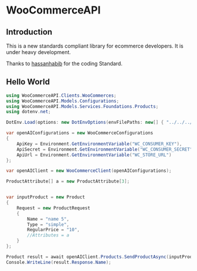 # WooCommerceAPI

## Introduction

This is a new standards compliant library for ecommerce developers. It is under heavy development.

Thanks to [hassanhabib](https://github.com/hassanhabib) for the coding Standard.


## Hello World

```csharp
using WooCommerceAPI.Clients.WooCommerces;
using WooCommerceAPI.Models.Configurations;
using WooCommerceAPI.Models.Services.Foundations.Products;
using dotenv.net;

DotEnv.Load(options: new DotEnvOptions(envFilePaths: new[] { "../../../.env" }));

var openAIConfigurations = new WooCommerceConfigurations
{
    ApiKey = Environment.GetEnvironmentVariable("WC_CONSUMER_KEY"),
    ApiSecret = Environment.GetEnvironmentVariable("WC_CONSUMER_SECRET"),
    ApiUrl = Environment.GetEnvironmentVariable("WC_STORE_URL")
};

var openAIClient = new WooCommerceClient(openAIConfigurations);

ProductAttribute[] a = new ProductAttribute[3];


var inputProduct = new Product
{
    Request = new ProductRequest
    {
        Name = "name 5",
        Type = "simple",
        RegularPrice = "10",
        //Attributes = a
    }
};

Product result = await openAIClient.Products.SendProductAsync(inputProduct);
Console.WriteLine(result.Response.Name);
```
